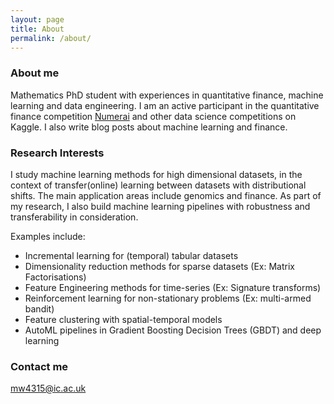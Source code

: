 ```yaml
---
layout: page
title: About
permalink: /about/
---
```


### About me

Mathematics PhD student with experiences in quantitative finance, machine learning and data engineering. 
I am an active participant in the quantitative finance competition [Numerai](https://numer.ai/) and other data science competitions on Kaggle.
I also write blog posts about machine learning and finance. 


### Research Interests 

I study machine learning methods for high dimensional datasets, in the context of transfer(online) learning between datasets with distributional shifts. The main application areas include genomics and finance. As part of my research, I also build machine learning pipelines with robustness and transferability in consideration. 

Examples include:   

- Incremental learning for (temporal) tabular datasets
- Dimensionality reduction methods for sparse datasets (Ex: Matrix Factorisations)
- Feature Engineering methods for time-series (Ex: Signature transforms)
- Reinforcement learning for non-stationary problems (Ex: multi-armed bandit)
- Feature clustering with spatial-temporal models 
- AutoML pipelines in Gradient Boosting Decision Trees (GBDT) and deep learning
        

### Contact me

[mw4315@ic.ac.uk](mailto:mw4315@ic.ac.uk)
